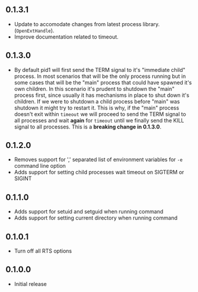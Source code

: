 ## 0.1.3.1

- Update to accomodate changes from latest process library. (`OpenExtHandle`).
- Improve documentation related to timeout.

## 0.1.3.0

- By default pid1 will first send the TERM signal to it's "immediate
child" process.  In most scenarios that will be the only process
running but in some cases that will be the "main" process that could
have spawned it's own children. In this scenario it's prudent to
shutdown the "main" process first, since usually it has mechanisms in
place to shut down it's children. If we were to shutdown a child
process before "main" was shutdown it might try to restart it.  This
is why, if the "main" process doesn't exit within `timeout` we will
proceed to send the TERM signal to all processes and wait **again**
for `timeout` until we finally send the KILL signal to all
processes. This is a **breaking change in 0.1.3.0**.

## 0.1.2.0

* Removes support for ',' separated list of environment variables
  for `-e` command line option
* Adds support for setting child processes wait timeout on SIGTERM or SIGINT

## 0.1.1.0

* Adds support for setuid and setguid when running command
* Adds support for setting current directory when running command

## 0.1.0.1

* Turn off all RTS options

## 0.1.0.0

* Initial release
